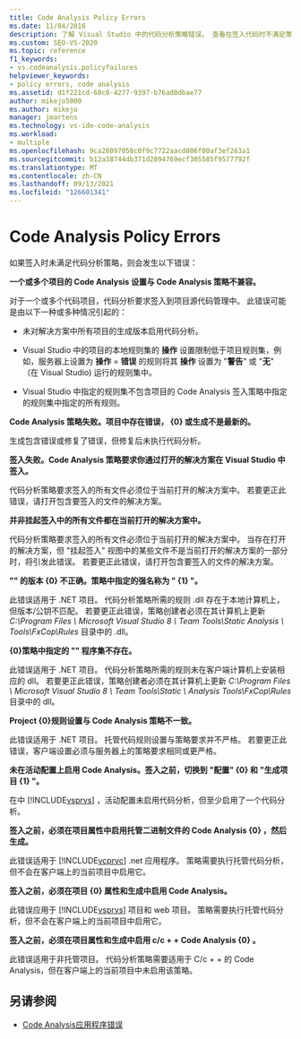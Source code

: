```yaml
---
title: Code Analysis Policy Errors
ms.date: 11/04/2016
description: 了解 Visual Studio 中的代码分析策略错误。 查看在签入代码时不满足策略时发生的错误的说明。
ms.custom: SEO-VS-2020
ms.topic: reference
f1_keywords:
- vs.codeanalysis.policyfailures
helpviewer_keywords:
- policy errors, code analysis
ms.assetid: d1f221cd-68c0-4277-9397-b76ad0dbae77
author: mikejo5000
ms.author: mikejo
manager: jmartens
ms.technology: vs-ide-code-analysis
ms.workload:
- multiple
ms.openlocfilehash: 9ca28097058c0f9c7722aacd806f00af3ef263a1
ms.sourcegitcommit: b12a38744db371d2894769ecf305585f9577792f
ms.translationtype: MT
ms.contentlocale: zh-CN
ms.lasthandoff: 09/13/2021
ms.locfileid: "126601341"
---
```

# <a name="code-analysis-policy-errors"></a>Code Analysis Policy Errors

如果签入时未满足代码分析策略，则会发生以下错误：

**一个或多个项目的 Code Analysis 设置与 Code Analysis 策略不兼容。**

对于一个或多个代码项目，代码分析要求签入到项目源代码管理中。 此错误可能是由以下一种或多种情况引起的：

- 未对解决方案中所有项目的生成版本启用代码分析。

- Visual Studio 中的项目的本地规则集的 **操作** 设置限制低于项目规则集，例如，服务器上设置为 **操作** = **错误** 的规则将其 **操作** 设置为 "**警告**" 或 "**无**" （在 Visual Studio) 运行的规则集中。

- Visual Studio 中指定的规则集不包含项目的 Code Analysis 签入策略中指定的规则集中指定的所有规则。

**Code Analysis 策略失败。项目中存在错误， {0} 或生成不是最新的。**

生成包含错误或修复了错误，但修复后未执行代码分析。

**签入失败。Code Analysis 策略要求你通过打开的解决方案在 Visual Studio 中签入。**

代码分析策略要求签入的所有文件必须位于当前打开的解决方案中。 若要更正此错误，请打开包含要签入的文件的解决方案。

**并非挂起签入中的所有文件都在当前打开的解决方案中。**

代码分析策略要求签入的所有文件必须位于当前打开的解决方案中。 当存在打开的解决方案，但 "挂起签入" 视图中的某些文件不是当前打开的解决方案的一部分时，将引发此错误。 若要更正此错误，请打开包含要签入的文件的解决方案。

**"" 的版本 {0} 不正确。策略中指定的强名称为 " {1} "。**

此错误适用于 .NET 项目。 代码分析策略所需的规则 .dll 存在于本地计算机上，但版本/公钥不匹配。 若要更正此错误，策略创建者必须在其计算机上更新 *C:\Program Files \ Microsoft Visual Studio 8 \ Team Tools\Static Analysis \\ Tools\FxCop\Rules* 目录中的 .dll。

**{0}策略中指定的 "" 程序集不存在。**

此错误适用于 .NET 项目。 代码分析策略所需的规则未在客户端计算机上安装相应的 dll。 若要更正此错误，策略创建者必须在其计算机上更新 *C:\Program Files \ Microsoft Visual Studio 8 \ Team Tools\Static \\ Analysis Tools\FxCop\Rules* 目录中的 dll。

**Project {0}规则设置与 Code Analysis 策略不一致。**

此错误适用于 .NET 项目。 托管代码规则设置与策略要求并不严格。 若要更正此错误，客户端设置必须与服务器上的策略要求相同或更严格。

**未在活动配置上启用 Code Analysis。签入之前，切换到 "配置" {0} 和 "生成项目 {1} "。**

在中 [!INCLUDE[vsprvs](../code-quality/includes/vsprvs_md.md)] ，活动配置未启用代码分析，但至少启用了一个代码分析。

**签入之前，必须在项目属性中启用托管二进制文件的 Code Analysis {0} ，然后生成。**

此错误适用于 [!INCLUDE[vcprvc](../code-quality/includes/vcprvc_md.md)] .net 应用程序。 策略需要执行托管代码分析，但不会在客户端上的当前项目中启用它。

**签入之前，必须在项目 {0} 属性和生成中启用 Code Analysis。**

此错误应用于 [!INCLUDE[vsprvs](../code-quality/includes/vsprvs_md.md)] 项目和 web 项目。 策略需要执行托管代码分析，但不会在客户端上的当前项目中启用它。

**签入之前，必须在项目属性和生成中启用 c/c + + Code Analysis {0} 。**

此错误适用于非托管项目。 代码分析策略需要适用于 C/c + + 的 Code Analysis，但在客户端上的当前项目中未启用该策略。

## <a name="see-also"></a>另请参阅

- [Code Analysis应用程序错误](../code-quality/code-analysis-application-errors.md)
